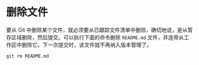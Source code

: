 # 删除文件

要从 Git 中删除某个文件，就必须要从已跟踪文件清单中删除，确切地说，是从暂存区域删除，然后提交。可以执行下面的命令删除 `README.md` 文件，并连带从工作区中删除它。下一次提交时，该文件就不再纳入版本管理了。

```
git rm README.md
```

